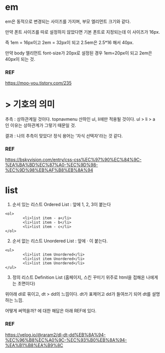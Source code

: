 # em

em은 동적으로 변경되는 사이즈를 가지며, 부모 엘리먼트 크기와 같다.

만약 폰트 사이즈를 따로 설정하지 않았다면 기본 폰트로 지정되는데 이 사이즈가 16px.

즉 1em = 16px이고 2em = 32px이 되고 2.5em은 2.5*16 해서 40px.

만약 body 엘리먼트 font-size가 20px로 설정된 경우 1em=20px이 되고 2em은 40px이 되는 것.

### REF
https://moo-you.tistory.com/235

# > 기호의 의미

추측 : 상하관계일 것이다. topnavmenu 산하인 ul, li에만 적용될 것이다. ul > li > a 인 이유는 상하관계가 그렇기 때문일 것.

결과 : 나의 추측이 맞았다! 정식 용어는 '자식 선택자'라는 것 같다.

### REF
https://bskyvision.com/entry/css-css%EC%97%90%EC%84%9C-%EA%BA%BD%EC%87%A0-%EC%9D%98-%EC%9D%98%EB%AF%B8%EB%8A%94

# list

1. 순서 있는 리스트 Ordered List : 앞에 1, 2, 3이 붙는다
```
<ol>
        <li>list item - a</li>
        <li>list item - b</li>
        <li>list item - c</li>
</ol>
```
2. 순서 없는 리스트 Unordered List : 앞에 · 이 붙는다. 
```
<ul>
        <li>list item Unordered</li>
        <li>list item Unordered</li>
        <li>list item Unordered</li>
</ul>
```
3. 정의 리스트 Definition List (홈페이지, 스킨 꾸미기 위주로 html을 접해온 나에게는 초면이다)

위아래 dl로 묶이고, dt > dd의 느낌이다. dt가 표제어고 dd가 들여쓰기 되어 dt를 설명하는 느낌.

어떻게 써먹을까? 에 대한 해답은 아래 REF에 있다.

### REF
https://velog.io/@raram2/dl-dt-dd%EB%8A%94-%EC%96%B8%EC%A0%9C-%EC%93%B0%EB%8A%94-%EA%B1%B8%EA%B9%8C